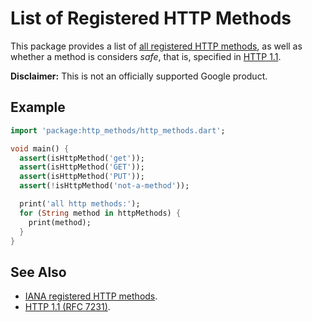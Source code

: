 List of Registered HTTP Methods
===============================

This package provides a list of [all registered HTTP methods][1], as well as
whether a method is considers _safe_, that is, specified in [HTTP 1.1][2].

**Disclaimer:** This is not an officially supported Google product.

## Example
```dart
import 'package:http_methods/http_methods.dart';

void main() {
  assert(isHttpMethod('get'));
  assert(isHttpMethod('GET'));
  assert(isHttpMethod('PUT'));
  assert(!isHttpMethod('not-a-method'));

  print('all http methods:');
  for (String method in httpMethods) {
    print(method);
  }
}
```

## See Also
 * [IANA registered HTTP methods][1].
 * [HTTP 1.1 (RFC 7231)][2].

[1]: https://www.iana.org/assignments/http-methods/http-methods.txt
[2]: https://tools.ietf.org/html/rfc7231#section-4